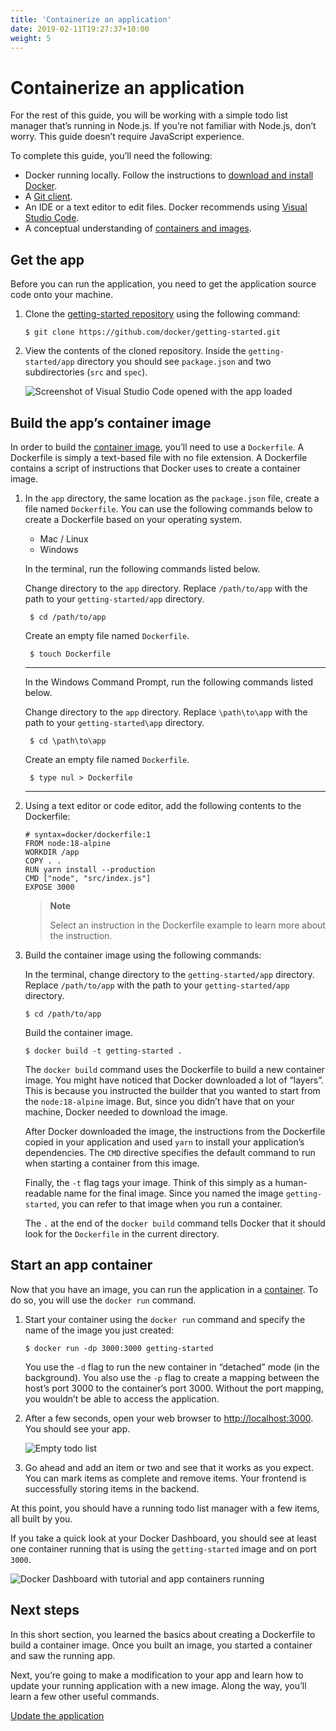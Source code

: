 ```yaml
---
title: 'Containerize an application'
date: 2019-02-11T19:27:37+10:00
weight: 5
---
```

Containerize an application
===========================

For the rest of this guide, you will be working with a simple todo list manager that’s running in Node.js. If you’re not familiar with Node.js, don’t worry. This guide doesn’t require JavaScript experience.

To complete this guide, you’ll need the following:

*   Docker running locally. Follow the instructions to [download and install Docker](/get-docker/).
*   A [Git client](https://git-scm.com/downloads).
*   An IDE or a text editor to edit files. Docker recommends using [Visual Studio Code](https://code.visualstudio.com/).
*   A conceptual understanding of [containers and images](/overview/#docker-objects).

Get the app
-----------

Before you can run the application, you need to get the application source code onto your machine.

1.  Clone the [getting-started repository](https://github.com/docker/getting-started/tree/master) using the following command:
    
        $ git clone https://github.com/docker/getting-started.git
        
    
2.  View the contents of the cloned repository. Inside the `getting-started/app` directory you should see `package.json` and two subdirectories (`src` and `spec`).
    
    ![Screenshot of Visual Studio Code opened with the app loaded](/images/ide-screenshot.png)
    

Build the app’s container image
-------------------------------

In order to build the [container image](/overview/#docker-objects), you’ll need to use a `Dockerfile`. A Dockerfile is simply a text-based file with no file extension. A Dockerfile contains a script of instructions that Docker uses to create a container image.

1.  In the `app` directory, the same location as the `package.json` file, create a file named `Dockerfile`. You can use the following commands below to create a Dockerfile based on your operating system.
    
    *   Mac / Linux
    *   Windows
    
    In the terminal, run the following commands listed below.
    
    Change directory to the `app` directory. Replace `/path/to/app` with the path to your `getting-started/app` directory.
    
         $ cd /path/to/app
        
    
    Create an empty file named `Dockerfile`.
    
         $ touch Dockerfile
        
    
    * * *
    
    In the Windows Command Prompt, run the following commands listed below.
    
    Change directory to the `app` directory. Replace `\path\to\app` with the path to your `getting-started\app` directory.
    
         $ cd \path\to\app
        
    
    Create an empty file named `Dockerfile`.
    
         $ type nul > Dockerfile
        
    
    * * *
    
2.  Using a text editor or code editor, add the following contents to the Dockerfile:
    
        # syntax=docker/dockerfile:1
        FROM node:18-alpine
        WORKDIR /app
        COPY . .
        RUN yarn install --production
        CMD ["node", "src/index.js"]
        EXPOSE 3000
        
    
    > **Note**
    > 
    > Select an instruction in the Dockerfile example to learn more about the instruction.
    
3.  Build the container image using the following commands:
    
    In the terminal, change directory to the `getting-started/app` directory. Replace `/path/to/app` with the path to your `getting-started/app` directory.
    
        $ cd /path/to/app
        
    
    Build the container image.
    
        $ docker build -t getting-started .
        
    
    The `docker build` command uses the Dockerfile to build a new container image. You might have noticed that Docker downloaded a lot of “layers”. This is because you instructed the builder that you wanted to start from the `node:18-alpine` image. But, since you didn’t have that on your machine, Docker needed to download the image.
    
    After Docker downloaded the image, the instructions from the Dockerfile copied in your application and used `yarn` to install your application’s dependencies. The `CMD` directive specifies the default command to run when starting a container from this image.
    
    Finally, the `-t` flag tags your image. Think of this simply as a human-readable name for the final image. Since you named the image `getting-started`, you can refer to that image when you run a container.
    
    The `.` at the end of the `docker build` command tells Docker that it should look for the `Dockerfile` in the current directory.
    

Start an app container
----------------------

Now that you have an image, you can run the application in a [container](/overview/#docker-objects). To do so, you will use the `docker run` command.

1.  Start your container using the `docker run` command and specify the name of the image you just created:
    
        $ docker run -dp 3000:3000 getting-started
        
    
    You use the `-d` flag to run the new container in “detached” mode (in the background). You also use the `-p` flag to create a mapping between the host’s port 3000 to the container’s port 3000. Without the port mapping, you wouldn’t be able to access the application.
    
2.  After a few seconds, open your web browser to [http://localhost:3000](http://localhost:3000). You should see your app.
    
    ![Empty todo list](/images/todo-list-empty.png)
    
3.  Go ahead and add an item or two and see that it works as you expect. You can mark items as complete and remove items. Your frontend is successfully storing items in the backend.
    

At this point, you should have a running todo list manager with a few items, all built by you.

If you take a quick look at your Docker Dashboard, you should see at least one container running that is using the `getting-started` image and on port `3000`.

![Docker Dashboard with tutorial and app containers running](/images/dashboard-two-containers.png)

Next steps
----------

In this short section, you learned the basics about creating a Dockerfile to build a container image. Once you built an image, you started a container and saw the running app.

Next, you’re going to make a modification to your app and learn how to update your running application with a new image. Along the way, you’ll learn a few other useful commands.

[Update the application](/03_updating_app/)